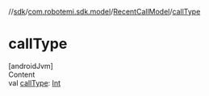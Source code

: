 //[sdk](../../../index.md)/[com.robotemi.sdk.model](../index.md)/[RecentCallModel](index.md)/[callType](call-type.md)



# callType  
[androidJvm]  
Content  
val [callType](call-type.md): [Int](https://kotlinlang.org/api/latest/jvm/stdlib/kotlin/-int/index.html)  



